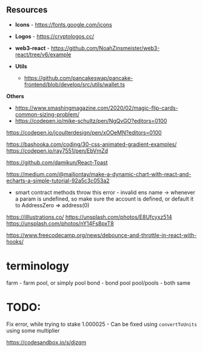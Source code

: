 ## Resources

- **Icons** - https://fonts.google.com/icons
- **Logos** - https://cryptologos.cc/
- **web3-react** - https://github.com/NoahZinsmeister/web3-react/tree/v6/example

- **Utils**
  - https://github.com/pancakeswap/pancake-frontend/blob/develop/src/utils/wallet.ts

**Others**

- https://www.smashingmagazine.com/2020/02/magic-flip-cards-common-sizing-problem/
- https://codepen.io/mike-schultz/pen/NgQvGO?editors=0100

https://codepen.io/jcoulterdesign/pen/xOOeMN?editors=0100

https://bashooka.com/coding/30-css-animated-gradient-examples/
https://codepen.io/ray7551/pen/EbVmZd

https://github.com/damikun/React-Toast

https://medium.com/@mailjontay/make-a-dynamic-chart-with-react-and-echarts-a-simple-tutorial-92a5c3c053a2

- smart contract methods throw this error - invalid ens name -> whenever a param is undefined, so make sure the account is defined, or default it to AddressZero => address(0)

https://illlustrations.co/
https://unsplash.com/photos/E8Ufcyxz514
https://unsplash.com/photos/nY14Fs8pxT8

https://www.freecodecamp.org/news/debounce-and-throttle-in-react-with-hooks/

# terminology

farm - farm pool, or simply pool
bond - bond pool
pool/pools - both same

# TODO:

Fix error, while trying to stake 1.000025 - Can be fixed using `convertToUnits` using some multiplier

https://codesandbox.io/s/djzqm
